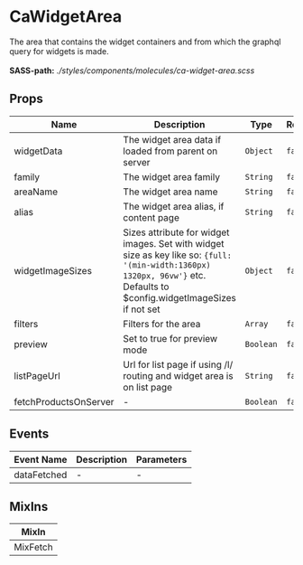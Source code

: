 # CaWidgetArea

The area that contains the widget containers and from which the graphql query for widgets is made.<br><br> **SASS-path:** _./styles/components/molecules/ca-widget-area.scss_

## Props

<!-- @vuese:CaWidgetArea:props:start -->
|Name|Description|Type|Required|Default|
|---|---|---|---|---|
|widgetData|The widget area data if loaded from parent on server|`Object`|`false`|null|
|family|The widget area family|`String`|`false`|-|
|areaName|The widget area name|`String`|`false`|-|
|alias|The widget area alias, if content page|`String`|`false`|-|
|widgetImageSizes|Sizes attribute for widget images. Set with widget size as key like so: `{full: '(min-width:1360px) 1320px, 96vw'}` etc. Defaults to $config.widgetImageSizes if not set|`Object`|`false`|null|
|filters|Filters for the area|`Array`|`false`|[]|
|preview|Set to true for preview mode|`Boolean`|`false`|false|
|listPageUrl|Url for list page if using /l/ routing and widget area is on list page|`String`|`false`|-|
|fetchProductsOnServer|-|`Boolean`|`false`|false|

<!-- @vuese:CaWidgetArea:props:end -->


## Events

<!-- @vuese:CaWidgetArea:events:start -->
|Event Name|Description|Parameters|
|---|---|---|
|dataFetched|-|-|

<!-- @vuese:CaWidgetArea:events:end -->


## MixIns

<!-- @vuese:CaWidgetArea:mixIns:start -->
|MixIn|
|---|
|MixFetch|

<!-- @vuese:CaWidgetArea:mixIns:end -->



